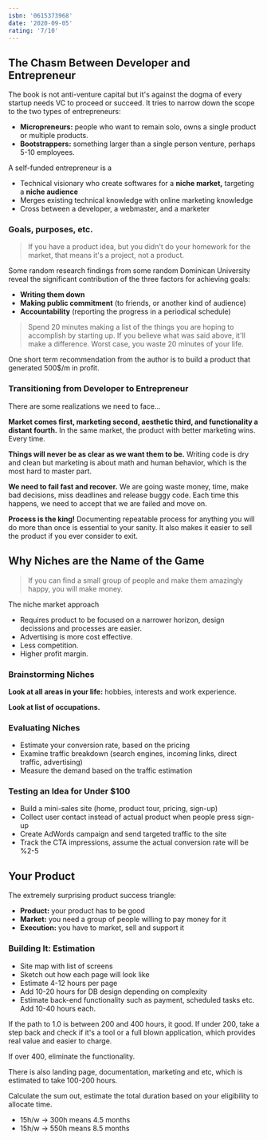 ```yaml
---
isbn: '0615373968'
date: '2020-09-05'
rating: '7/10'
---
```


## The Chasm Between Developer and Entrepreneur

The book is not anti-venture capital but it's against the dogma of every startup needs VC to proceed or succeed. It tries to narrow down the scope to the two types of entrepreneurs:

- **Micropreneurs:** people who want to remain solo, owns a single product or multiple products.
- **Bootstrappers:** something larger than a single person venture, perhaps 5-10 employees.

A self-funded entrepreneur is a

- Technical visionary who create softwares for a **niche market,** targeting a **niche audience**
- Merges existing technical knowledge with online marketing knowledge
- Cross between a developer, a webmaster, and a marketer

### Goals, purposes, etc.

> If you have a product idea, but you didn't do your homework for the market, that means it's a project, not a product.

Some random research findings from some random Dominican University reveal the significant contribution of the three factors for achieving goals:

- **Writing them down**
- **Making public commitment** (to friends, or another kind of audience)
- **Accountability** (reporting the progress in a periodical schedule)

> Spend 20 minutes making a list of the things you are hoping to accomplish by starting up. If you believe what was said above, it'll make a difference. Worst case, you waste 20 minutes of your life.

One short term recommendation from the author is to build a product that generated 500\$/m in profit.

### Transitioning from Developer to Entrepreneur

There are some realizations we need to face...

**Market comes first, marketing second, aesthetic third, and functionality a distant fourth.** In the same market, the product with better marketing wins. Every time.

**Things will never be as clear as we want them to be.** Writing code is dry and clean but marketing is about math and human behavior, which is the most hard to master part.

**We need to fail fast and recover.** We are going waste money, time, make bad decisions, miss deadlines and release buggy code. Each time this happens, we need to accept that we are failed and move on.

**Process is the king!** Documenting repeatable process for anything you will do more than once is essential to your sanity. It also makes it easier to sell the product if you ever consider to exit.

## Why Niches are the Name of the Game

> If you can find a small group of people and make them amazingly happy, you will make money.

The niche market approach

- Requires product to be focused on a narrower horizon, design decissions and processes are easier.
- Advertising is more cost effective.
- Less competition.
- Higher profit margin.

### Brainstorming Niches

**Look at all areas in your life:** hobbies, interests and work experience.

**Look at list of occupations.**

### Evaluating Niches

- Estimate your conversion rate, based on the pricing
- Examine traffic breakdown (search engines, incoming links, direct traffic, advertising)
- Measure the demand based on the traffic estimation

### Testing an Idea for Under \$100

- Build a mini-sales site (home, product tour, pricing, sign-up)
- Collect user contact instead of actual product when people press sign-up
- Create AdWords campaign and send targeted traffic to the site
- Track the CTA impressions, assume the actual conversion rate will be %2-5

## Your Product

The extremely surprising product success triangle:

- **Product:** your product has to be good
- **Market:** you need a group of people willing to pay money for it
- **Execution:** you have to market, sell and support it

### Building It: Estimation

- Site map with list of screens
- Sketch out how each page will look like
- Estimate 4-12 hours per page
- Add 10-20 hours for DB design depending on complexity
- Estimate back-end functionality such as payment, scheduled tasks etc. Add 10-40 hours each.

If the path to 1.0 is between 200 and 400 hours, it good. If under 200, take a step back and check if it's a tool or a full blown application, which provides real value and easier to charge.

If over 400, eliminate the functionality.

There is also landing page, documentation, marketing and etc, which is estimated to take 100-200 hours.

Calculate the sum out, estimate the total duration based on your eligibility to allocate time.

- 15h/w → 300h means 4.5 months
- 15h/w → 550h means 8.5 months
